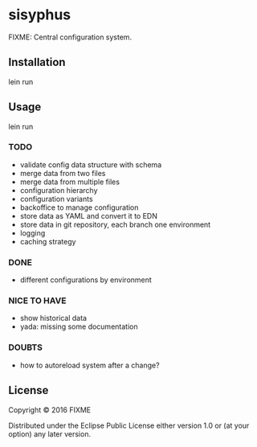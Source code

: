 # sisyphus

FIXME: Central configuration system.

## Installation

lein run

## Usage

lein run



### TODO
- validate config data structure with schema
- merge data from two files
- merge data from multiple files
- configuration hierarchy
- configuration variants
- backoffice to manage configuration
- store data as YAML and convert it to EDN
- store data in git repository, each branch one environment
- logging
- caching strategy

### DONE
- different configurations by environment



### NICE TO HAVE
- show historical data
- yada: missing some documentation

### DOUBTS
- how to autoreload system after a change?

## License

Copyright © 2016 FIXME

Distributed under the Eclipse Public License either version 1.0 or (at
your option) any later version.
